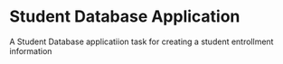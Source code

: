 # Student Database Application
A Student Database applicatiion task for creating a student entrollment information
